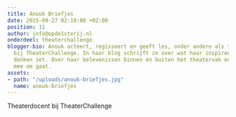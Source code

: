 ```yaml
---
title: Anouk Briefjes
date: 2015-09-27 02:19:00 +02:00
position: 11
author: info@opde1sterij.nl
onderdeel: theaterchallenge
blogger-bio: Anouk acteert, regisseert en geeft les, onder andere als theaterdocent
  bij TheaterChallenge. In haar blog schrijft ze over wat haar inspireert en aan het
  denken zet. Over haar belevenissen binnen én buiten het theatervak en hoe zij daar
  mee om gaat.
assets:
- path: "/uploads/anouk-briefjes.jpg"
  name: anouk-briefjes
---
```


Theaterdocent bij TheaterChallenge
